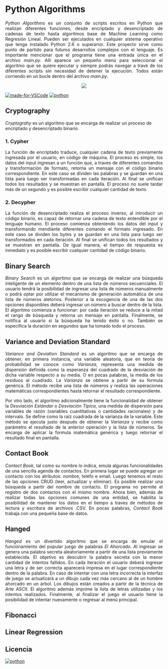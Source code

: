 # Python Algorithms

<p align="justify">
<i>Python Algorithms</i> es un conjunto de scripts escritos en Python que realizan diferentes funciones, desde encriptado y desencriptado de cadenas de texto hasta algoritmos base de Machine Learning como Regresión Lineal. Pueden ser ejecutados en cualquier sistema operativo que tenga instalado Python 2.6 o superarior. Este proyecto sirve como punto de partido para futuros desarrollos complejos con el lenguaje. Es importante mencionar que el programa tiene una entrada única en el archivo <i>main.py</i>. Allí aparece un pequeño menú para seleccionar el algoritmo que se quiere ejecutar y siempre podrás navegar a travé de los diferentes scripts sin necesidad de detener la ejecución. Todos están corriendo en un bucle dentro del archivo <i>main.py</i>.
</p>

<p align="center">
  <img src="https://taufanlubis.files.wordpress.com/2011/02/python01.png"/>
</p>

[![made-for-VSCode](https://img.shields.io/badge/Made%20for-VSCode-1f425f.svg)](https://code.visualstudio.com/)
[![python](https://img.shields.io/badge/python-2.6%2B-blue.svg)](https://python.org/)

## Cryptography

*Cryptograhy* es un algoritmo que se encarga de realizar un proceso de encriptado y desencriptado binario.

### 1. Cypher

<p align="justify">
La función de encriptado traduce, cualquier cadena de texto previamente ingresada por el usuario, en código de máquina. El proceso es simple, los datos del input ingresan a un función que, a traves de diferentes comandos y transformación de formato, retorna un mensaje con el código binario correspondiente. En este caso se dividen las palabras y se guardan en una lista para luego ser transformadas en cada iteración. Al final se unifican todos los resultados y se muestran en pantalla. El proceso no suele tardar más de un segundo y es posible escribir cualquier cantidad de texto.
</p>

### 2. Decypher

<p align="justify">
La función de desencriptado realiza el proceso inverso, al introducir un código binario, es capaz de retornar una cadena de texto entendible por el lenguaje humano. El proceso comienza obteniendo los datos del input y transformando mendiante diferentes comando el formato ingresado. En este caso se dividen los bytes y se guardan en una lista para luego ser transformados en cada iteración. Al final se unifican todos los resultados y se muestran en pantalla. De igual manera, el tiempo de respuesta es inmediato y es posible escribir cualquier cantidad de código binario.
</p>

## Binary Search

<p align="justify">
<i>Binary Search</i> es un algortimo que se encarga de realizar una búsqueda inteligente de un elemento dentro de una lista de números secuenciales. El usuario tendrá la posibilidad de ingresar una lista de números manualmente o podrá optar por utilizar el mecanismo de generación automática de una lista de números aletorios. Posterior a la escogencia de una de las dos opciones disponibles deberá ingresar un número a buscar dentro de la lista. El algoritmo comienza a funcionar: por cada iteración se reduce a la mitad el rango de búsqueda y retorna un mensaje en pantalla. Finalmente, se notifica al usuario si la búsqueda ha tenido éxito o no. También se especifica la duración en segundos que ha tomado todo el proceso.
</p>

## Variance and Deviation Standard

<p align="justify">
<i>Variance and Deviation Standard</i> es un algoritmo que se encarga de obtener, en primera instancia, una variable aleatoria, que en teoría de probabilidad se conoce como <i>Varianza</i>, representa una medida de dispersión definida como la esperanza del cuadrado de la desviación de dicha variable respecto a su media. O en pocas palabras, la media de los residuos al cuadrado. La <i>Varianza</i> se obtiene a partir de su formula genérica. El método recibe una lista de números y realiza las operaciones matemáticas correspondientes hasta retornar el resultado correspondiente.
</p>

<p align="justify">
Por otro lado, el algoritmo adicionalmente tiene la funcionalidad de obtener la <i>Desviación Estándar</i> o <i>Desviación Típica</i>, una medida de dispersión para variables de razón (variables cuantitativas o cantidades racionales) y de intervalo. Se define como la raíz cuadrada de la varianza de la variable. Este método se ejecuta justo después de obtener la <i>Varianza</i> y recibe como parámetro el resultado de la anterior operación y la lista de números. Se encarga de aplicar la formula matemática genérica y luego retornar el resultado final en pantalla.
</p>

## Contact Book

<p align="justify">
<i>Contact Book</i>, tal como su nombre lo indica, emula algunas funcionalidades de una sencilla agenda de contactos. En primera lugar se puede agregar un contacto con los atributos: nombre, teléfo e email. Luego tenemos el resto de las opciones CRUD (leer, actualizar y eliminar). Es posible realizar una búsqueda a partir del nombre de contacto. El programa no permite el registro de dos contactos con el mismo nombre. Ahora bien, además de realizar todas las opciones comunes de una entidad, se habilita la posibilidad de mantener los datos en el tiempo a traves de métodos de lectura y escritura de archivos .CSV. En pocas palabras, <i>Contact Book</i> trabaja con una pequeña base de datos. 
</p>

## Hanged

<p align="justify">
<i>Hanged</i> es un divertido algoritmo que se encarga de emular el funcionamiento del popular juego de palabras <i>El Ahorcado</i>. Al ingresar se genera una palabra secreta aleatoriamente a partir de una lista previamente establecida. El objetivo es descubrir la palabra secreta con la menor cantidad de intentos fallidos. En cada iteración el usuario deberá ingresar una letra y de ser correcta aparecerá impresa en el lugar correspondiente dentro de la palabra. En caso de intentar con una letra incorrecta la interfaz de juego se actualizará a un dibujo cada vez más cercano al de un hombre ahorcado en un árbol. Los dibujos están creados a partir de la técnica de <i>Arte ASCII</i>. El algoritmo además imprime la lista de letras utilizadas y los intentos realizados. Finalmente, al finalizar el juego el usuario tiene la posibilidad de intentar nuevamente o regresar al menú principal.
</p>

## Fibonacci

<p align="justify">
<i></i>
</p>

## Linear Regression

<p align="justify">
<i></i>
</p>

## Licencia

[![python](https://img.shields.io/npm/l/express.svg)](https://www.python.org/)
